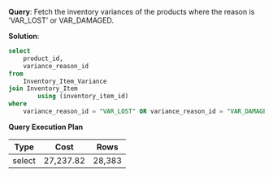 **Query**: Fetch the inventory variances of the products where the reason is ‘VAR_LOST’ or VAR_DAMAGED.

**Solution**:
```sql
select
	product_id,
	variance_reason_id
from
	Inventory_Item_Variance
join Inventory_Item
		using (inventory_item_id)
where
	variance_reason_id = "VAR_LOST" OR variance_reason_id = "VAR_DAMAGED";
```
**Query Execution Plan**

| Type   | Cost      | Rows   |
|--------|-----------|--------|
| select | 27,237.82 | 28,383 |

